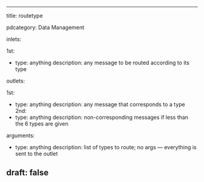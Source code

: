 --- 


title: routetype

pdcategory: Data Management

inlets:

  1st:
  - type: anything
    description: any message to be routed according to its type

outlets:

  1st:
  - type: anything
    description: any message that corresponds to a type
  2nd:
  - type: anything
    description: non-corresponding messages if less than the 6 types are given

arguments:
  - type: anything
    description: list of types to route; no args — everything is sent to the outlet





draft: false
---